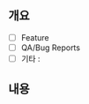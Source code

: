 ## 개요
- [ ] Feature
- [ ] QA/Bug Reports
- [ ] 기타 :

## 내용


<!-- 필요할 경우에만 주석 풀어서 사용 -->
<!-- 
## Todo List
- [ ] ....
 -->

<!-- 
## 
- OS : 
- 브라우저 :
- 제보자 :
- 제보일 :
 -->
 
<!-- 
## 스크린샷
존재할 경우에만 첨부
-->